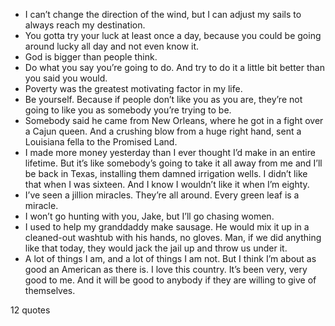 - I can’t change the direction of the wind, but I can adjust my sails to always reach my destination.
 - You gotta try your luck at least once a day, because you could be going around lucky all day and not even know it.
 - God is bigger than people think.
 - Do what you say you’re going to do. And try to do it a little bit better than you said you would.
 - Poverty was the greatest motivating factor in my life.
 - Be yourself. Because if people don’t like you as you are, they’re not going to like you as somebody you’re trying to be.
 - Somebody said he came from New Orleans, where he got in a fight over a Cajun queen. And a crushing blow from a huge right hand, sent a Louisiana fella to the Promised Land.
 - I made more money yesterday than I ever thought I’d make in an entire lifetime. But it’s like somebody’s going to take it all away from me and I’ll be back in Texas, installing them damned irrigation wells. I didn’t like that when I was sixteen. And I know I wouldn’t like it when I’m eighty.
 - I’ve seen a jillion miracles. They’re all around. Every green leaf is a miracle.
 - I won’t go hunting with you, Jake, but I’ll go chasing women.
 - I used to help my granddaddy make sausage. He would mix it up in a cleaned-out washtub with his hands, no gloves. Man, if we did anything like that today, they would jack the jail up and throw us under it.
 - A lot of things I am, and a lot of things I am not. But I think I’m about as good an American as there is. I love this country. It’s been very, very good to me. And it will be good to anybody if they are willing to give of themselves.

12 quotes